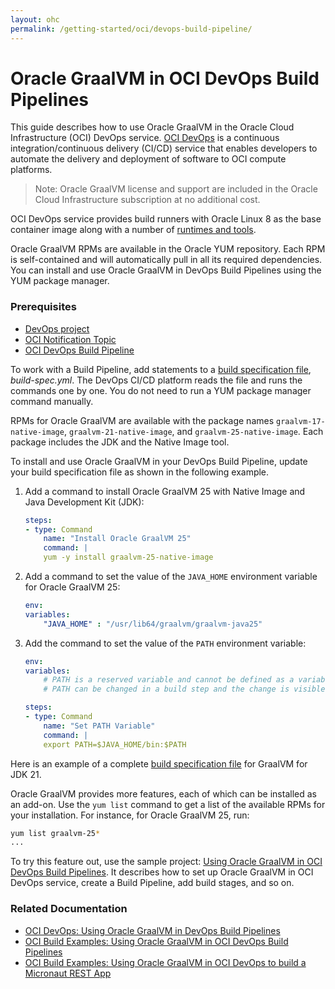 ```yaml
---
layout: ohc
permalink: /getting-started/oci/devops-build-pipeline/
---
```


# Oracle GraalVM in OCI DevOps Build Pipelines

This guide describes how to use Oracle GraalVM in the Oracle Cloud Infrastructure (OCI) DevOps service.
[OCI DevOps](https://www.oracle.com/in/devops/devops-service/) is a continuous integration/continuous delivery (CI/CD) service that enables developers to automate the delivery and deployment of software to OCI compute platforms.

> Note: Oracle GraalVM license and support are included in the Oracle Cloud Infrastructure subscription at no additional cost.

OCI DevOps service provides build runners with Oracle Linux 8 as the base container image along with a number of [runtimes and tools](https://docs.oracle.com/en-us/iaas/Content/devops/using/runtime_details.htm).

Oracle GraalVM RPMs are available in the Oracle YUM repository.
Each RPM is self-contained and will automatically pull in all its required dependencies.
You can install and use Oracle GraalVM in DevOps Build Pipelines using the YUM package manager.

### Prerequisites

- [DevOps project](https://docs.oracle.com/en-us/iaas/Content/devops/using/create_project.htm#create_a_project)
- [OCI Notification Topic](https://docs.oracle.com/en-us/iaas/Content/Notification/Tasks/create-topic.htm#top)
- [OCI DevOps Build Pipeline](https://docs.oracle.com/en-us/iaas/Content/devops/using/create_buildpipeline.htm)

To work with a Build Pipeline, add statements to a [build specification file](https://docs.oracle.com/en-us/iaas/Content/devops/using/build_specs.htm), _build-spec.yml_.
The DevOps CI/CD platform reads the file and runs the commands one by one.
You do not need to run a YUM package manager command manually.

RPMs for Oracle GraalVM are available with the package names `graalvm-17-native-image`, `graalvm-21-native-image`, and `graalvm-25-native-image`.
Each package includes the JDK and the Native Image tool.

To install and use Oracle GraalVM in your DevOps Build Pipeline, update your build specification file as shown in the following example.

1. Add a command to install Oracle GraalVM 25 with Native Image and Java Development Kit (JDK):

    ```yml
    steps:
    - type: Command
        name: "Install Oracle GraalVM 25"
        command: |
        yum -y install graalvm-25-native-image
    ```

2. Add a command to set the value of the `JAVA_HOME` environment variable for Oracle GraalVM 25:

    ```yml
    env:
    variables:
        "JAVA_HOME" : "/usr/lib64/graalvm/graalvm-java25"
    ```

3. Add the command to set the value of the `PATH` environment variable:

    ```yml
    env:
    variables:
        # PATH is a reserved variable and cannot be defined as a variable.
        # PATH can be changed in a build step and the change is visible in subsequent steps.

    steps:
    - type: Command
        name: "Set PATH Variable"
        command: |
        export PATH=$JAVA_HOME/bin:$PATH
    ```

Here is an example of a complete [build specification file](https://github.com/oracle-devrel/oci-devops-examples/blob/main/oci-build-examples/oci_devops_build_with_graalenterprise/build_spec_oracle_graalvm_jdk21.yaml) for GraalVM for JDK 21.

Oracle GraalVM provides more features, each of which can be installed as an add-on.
Use the `yum list` command to get a list of the available RPMs for your installation.
For instance, for Oracle GraalVM 25, run:
```bash
yum list graalvm-25*
...
```

To try this feature out, use the sample project: [Using Oracle GraalVM in OCI DevOps Build Pipelines](https://github.com/oracle-devrel/oci-devops-examples/tree/main/oci-build-examples/oci_devops_build_with_graalenterprise).
It describes how to set up Oracle GraalVM in OCI DevOps service, create a Build Pipeline, add build stages, and so on.

### Related Documentation

* [OCI DevOps: Using Oracle GraalVM in DevOps Build Pipelines](https://docs.oracle.com/en-us/iaas/Content/devops/using/graalvm.htm)
* [OCI Build Examples: Using Oracle GraalVM in OCI DevOps Build Pipelines](https://github.com/oracle-devrel/oci-devops-examples/tree/main/oci-build-examples/oci_devops_build_with_graalenterprise)
* [OCI Build Examples: Using Oracle GraalVM in OCI DevOps to build a Micronaut REST App](https://github.com/oracle-devrel/oci-devops-examples/tree/main/oci-build-examples/oci_devops_graalee_micronaut)
